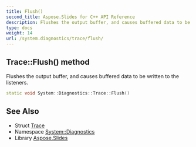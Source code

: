 ```yaml
---
title: Flush()
second_title: Aspose.Slides for C++ API Reference
description: Flushes the output buffer, and causes buffered data to be written to the listeners.
type: docs
weight: 14
url: /system.diagnostics/trace/flush/
---
```

## Trace::Flush() method


Flushes the output buffer, and causes buffered data to be written to the listeners.

```cpp
static void System::Diagnostics::Trace::Flush()
```

## See Also

* Struct [Trace](../)
* Namespace [System::Diagnostics](../../)
* Library [Aspose.Slides](../../../)